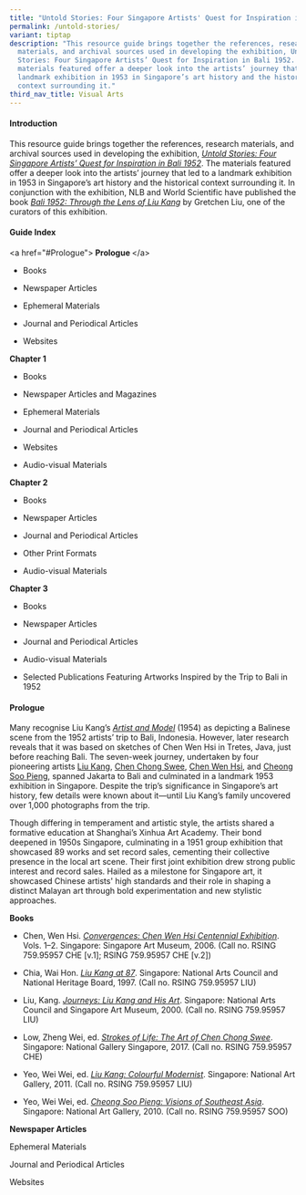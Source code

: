 ```yaml
---
title: "Untold Stories: Four Singapore Artists' Quest for Inspiration in Bali 1952"
permalink: /untold-stories/
variant: tiptap
description: "This resource guide brings together the references, research
  materials, and archival sources used in developing the exhibition, Untold
  Stories: Four Singapore Artists’ Quest for Inspiration in Bali 1952. The
  materials featured offer a deeper look into the artists’ journey that led to a
  landmark exhibition in 1953 in Singapore’s art history and the historical
  context surrounding it."
third_nav_title: Visual Arts
---
```

<h4>Introduction</h4>
<p>This resource guide brings together the references, research materials,
and archival sources used in developing the exhibition, <em><a href="https://exhibitions.nlb.gov.sg/untoldstories/about/" rel="noopener nofollow" target="_blank">Untold Stories: Four Singapore Artists’ Quest for Inspiration in Bali 1952</a></em>.
The materials featured offer a deeper look into the artists’ journey that
led to a landmark exhibition in 1953 in Singapore’s art history and the
historical context surrounding it. In conjunction with the exhibition,
NLB and World Scientific have published the book <em><a href="https://catalogue.nlb.gov.sg/search/card?recordId=300094843" rel="noopener nofollow" target="_blank">Bali 1952: Through the Lens of Liu Kang</a></em> by
Gretchen Liu, one of the curators of this exhibition.</p>
<h4>Guide Index</h4>
<p>&lt;a href="#Prologue"&gt;<strong> Prologue </strong>&lt;/a&gt;</p>
<ul data-tight="true" class="tight">
<li>
<p>Books</p>
</li>
<li>
<p>Newspaper Articles</p>
</li>
<li>
<p>Ephemeral Materials</p>
</li>
<li>
<p>Journal and Periodical Articles</p>
</li>
<li>
<p>Websites</p>
</li>
</ul>
<p><strong>Chapter 1</strong>
</p>
<ul data-tight="true" class="tight">
<li>
<p>Books</p>
</li>
<li>
<p>Newspaper Articles and Magazines</p>
</li>
<li>
<p>Ephemeral Materials</p>
</li>
<li>
<p>Journal and Periodical Articles</p>
</li>
<li>
<p>Websites</p>
</li>
<li>
<p>Audio-visual Materials</p>
</li>
</ul>
<p><strong>Chapter 2</strong>
</p>
<ul data-tight="true" class="tight">
<li>
<p>Books</p>
</li>
<li>
<p>Newspaper Articles</p>
</li>
<li>
<p>Journal and Periodical Articles</p>
</li>
<li>
<p>Other Print Formats</p>
</li>
<li>
<p>Audio-visual Materials</p>
</li>
</ul>
<p><strong>Chapter 3</strong>
</p>
<ul data-tight="true" class="tight">
<li>
<p>Books</p>
</li>
<li>
<p>Newspaper Articles</p>
</li>
<li>
<p>Journal and Periodical Articles</p>
</li>
<li>
<p>Audio-visual Materials</p>
</li>
<li>
<p>Selected Publications Featuring Artworks Inspired by the Trip to Bali
in 1952</p>
</li>
</ul>
<p></p>
<h4>Prologue</h4>
<p>Many recognise Liu Kang’s <em><a href="https://www.roots.gov.sg/Collection-Landing/listing/1032028" rel="noopener nofollow" target="_blank">Artist and Model</a></em> (1954)
as depicting a Balinese scene from the 1952 artists’ trip to Bali, Indonesia.
However, later research reveals that it was based on sketches of Chen Wen
Hsi in Tretes, Java, just before reaching Bali. The seven-week journey,
undertaken by four pioneering artists <a href="https://www.nlb.gov.sg/main/article-detail?cmsuuid=5ffd9a55-8078-4df8-9652-ffc63a0ea2fe" rel="noopener nofollow" target="_blank">Liu Kang</a>,
<a href="https://www.nlb.gov.sg/main/article-detail?cmsuuid=16b5ac02-1b38-4f9a-af00-788859dda380" rel="noopener nofollow" target="_blank">Chen Chong Swee</a>, <a href="https://www.nlb.gov.sg/main/article-detail?cmsuuid=3ad34665-6a27-4338-b315-5ff52fbd26a7" rel="noopener nofollow" target="_blank">Chen Wen Hsi</a>,
and <a href="https://www.nlb.gov.sg/main/article-detail?cmsuuid=7fdd5af9-2143-4874-84d4-70b2c55c0f3c" rel="noopener nofollow" target="_blank">Cheong Soo Pieng</a>,
spanned Jakarta to Bali and culminated in a landmark 1953 exhibition in
Singapore. Despite the trip’s significance in Singapore’s art history,
few details were known about it—until Liu Kang’s family uncovered over
1,000 photographs from the trip.</p>
<p>Though differing in temperament and artistic style, the artists shared
a formative education at Shanghai’s Xinhua Art Academy. Their bond deepened
in 1950s Singapore, culminating in a 1951 group exhibition that showcased
89 works and set record sales, cementing their collective presence in the
local art scene. Their first joint exhibition drew strong public interest
and record sales. Hailed as a milestone for Singapore art, it showcased
Chinese artists' high standards and their role in shaping a distinct Malayan
art through bold experimentation and new stylistic approaches.</p>
<p><strong>Books</strong>
</p>
<ul data-tight="true" class="tight">
<li>
<p>Chen, Wen Hsi. <em><a href="https://eservice.nlb.gov.sg/item_holding.aspx?bid=12829865" rel="noopener nofollow" target="_blank">Convergences: Chen Wen Hsi Centennial Exhibition</a></em>.
Vols. 1–2. Singapore: Singapore Art Museum, 2006. (Call no. RSING 759.95957
CHE [v.1]; RSING 759.95957 CHE [v.2])</p>
</li>
<li>
<p>Chia, Wai Hon. <em><a href="https://eservice.nlb.gov.sg/item_holding.aspx?bid=8726393" rel="noopener nofollow" target="_blank">Liu Kang at 87</a></em>.
Singapore: National Arts Council and National Heritage Board, 1997. (Call
no. RSING 759.95957 LIU)</p>
</li>
<li>
<p>Liu, Kang. <em><a href="https://catalogue.nlb.gov.sg/search/card?recordId=10354330" rel="noopener nofollow" target="_blank">Journeys: Liu Kang and His Art</a></em>.
Singapore: National Arts Council and Singapore Art Museum, 2000. (Call
no. RSING 759.95957 LIU)</p>
</li>
<li>
<p>Low, Zheng Wei, ed. <em><a href="https://catalogue.nlb.gov.sg/search/card?recordId=202740734" rel="noopener nofollow" target="_blank">Strokes of Life: The Art of Chen Chong Swee</a></em>.
Singapore: National Gallery Singapore, 2017. (Call no. RSING 759.95957
CHE)</p>
</li>
<li>
<p>Yeo, Wei Wei, ed. <em><a href="https://catalogue.nlb.gov.sg/search/card?recordId=13919955" rel="noopener nofollow" target="_blank">Liu Kang: Colourful Modernist</a></em>.
Singapore: National Art Gallery, 2011. (Call no. RSING 759.95957 LIU)</p>
</li>
<li>
<p>Yeo, Wei Wei, ed. <em><a href="https://catalogue.nlb.gov.sg/search/card?recordId=13677635" rel="noopener nofollow" target="_blank">Cheong Soo Pieng: Visions of Southeast Asia</a></em>.
Singapore: National Art Gallery, 2010. (Call no. RSING 759.95957 SOO)</p>
</li>
</ul>
<p><strong>Newspaper Articles</strong>
</p>
<p></p>
<p>Ephemeral Materials</p>
<p></p>
<p>Journal and Periodical Articles</p>
<p></p>
<p>Websites</p>
<p></p>
<p></p>